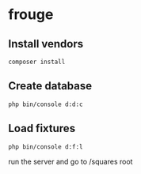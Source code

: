 # frouge

## Install vendors
<code>composer install</code>

## Create database
<code>php bin/console d:d:c</code>

## Load fixtures
<code>php bin/console d:f:l</code>
 

run the server and go to /squares root
